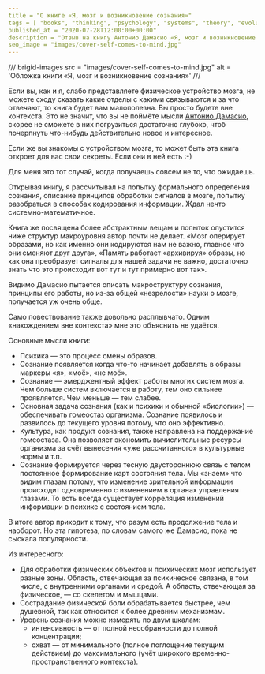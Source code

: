 ```yaml
---
title = "О книге «Я, мозг и возникновение сознания»"
tags = [ "books", "thinking", "psychology", "systems", "theory", "evolution",]
published_at = "2020-07-28T12:00:00+00:00"
description = "Отзыв на книгу Антонио Дамасио «Я, мозг и возникновение сознания» и несколько интересных фактов из неё."
seo_image = "images/cover-self-comes-to-mind.jpg"
---
```


/// brigid-images
src = "images/cover-self-comes-to-mind.jpg"
alt = 'Обложка книги «Я, мозг и возникновение сознания»'
///

Если вы, как и я, слабо представляете физическое устройство мозга, не можете сходу сказать какие отделы с какими связываются и за что отвечают, то книга будет вам малополезна. Вы просто будете вне контекста. Это не значит, что вы не поймёте мысли [Антонио Дамасио](https://en.wikipedia.org/wiki/Antonio_Damasio), скорее не сможете в них погрузиться достаточно глубоко, чтоб почерпнуть что-нибудь действительно новое и интересное.

Если же вы знакомы с устройством мозга, то может быть эта книга откроет для вас свои секреты. Если они в ней есть :-)

Для меня это тот случай, когда получаешь совсем не то, что ожидаешь.

<!-- more -->

Открывая книгу, я рассчитывал на попытку формального определения сознания, описание принципов обработки сигналов в мозге, попытку разобраться в способах кодирования информации. Ждал нечто системно-математичное.

Книга же посвящена более абстрактным вещам и попыток опустится ниже структур макроуровня автор почти не делает. «Мозг оперирует образами, но как именно они кодируются нам не важно, главное что они сменяют друг друга», «Память работает «архивируя» образы, но как она преобразует сигналы для нашей задачи не важно, достаточно знать что это происходит вот тут и тут примерно вот так».

Видимо Дамасио пытается описать макроструктуру сознания, принципы его работы, но из-за общей «незрелости» науки о мозге, получается уж очень обще.

Само повествование также довольно расплывчато. Одним «нахождением вне контекста» мне это объяснить не удаётся.

Основные мысли книги:

- Психика — это процесс смены образов.
- Сознание появляется когда что-то начинает добавлять в образы маркеры «я», «моё», «не моё».
- Сознание — эмерджентный эффект работы многих систем мозга. Чем больше систем включается в работу, тем оно сильнее проявляется. Чем меньше — тем слабее.
- Основная задача сознания (как и психики и обычной «биологии») — обеспечивать [гомеостаз](https://ru.wikipedia.org/wiki/%D0%93%D0%BE%D0%BC%D0%B5%D0%BE%D1%81%D1%82%D0%B0%D0%B7) организма. Сознание появилось и развилось до текущего уровня потому, что оно эффективно.
- Культура, как продукт сознания, также направлена на поддержание гомеостаза. Она позволяет экономить вычислительные ресурсы организма за счёт вынесения «уже рассчитанного» в культурные нормы и т.п.
- Сознание формируется через тесную двустороннюю связь с телом постоянное формирование карт состояния тела. Мы «знаем» что видим глазам потому, что изменение зрительной информации происходит одновременно с изменением в органах управления глазами. То есть всегда существует корреляция изменений информации в психике с состоянием тела.

В итоге автор приходит к тому, что разум есть продолжение тела и наоборот. Но эта гипотеза, по словам самого же Дамасио, пока не сыскала популярности.

Из интересного:

- Для обработки физических объектов и психических мозг использует разные зоны. Область, отвечающая за психическое связана, в том числе, с внутренними органами и средой. А область, отвечающая за физическое, — со скелетом и мышцами.
- Сострадание физической боли обрабатывается быстрее, чем душевной, так как относится к более древним механизмам.
- Уровень сознания можно измерять по двум шкалам:
    - интенсивность — от полной несобранности до полной концентрации;
    - охват — от минимального (полное поглощение текущим действием) до максимального (учёт широкого временно-пространственного контекста).
